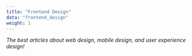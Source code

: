```yaml
---
title: "Frontend Design"
data: "frontend_design"
weight: 1
---
```


_The best articles about web design, mobile design, and user experience design!_

